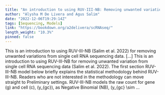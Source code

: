 ```yaml
---
title: "An introduction to using RUV-III-NB: Removing unwanted variation in single cell data"
author: "Alysha M De Livera and Agus Salim"
date: "2022-12-06T19:29:14Z"
tags: [Sequencing, Models]
link: "https://bookdown.org/a2delivera/scRNAseq/"
length_weight: "10.3%"
pinned: false
---
```


This is an introduction to using RUV-III-NB (Salim et al. 2022) for removing unwanted variations from single cell RNA sequencing data. [...] This is an introduction to using RUV-III-NB for removing unwanted variation from single cell RNA sequencing data (Salim et al. 2022). The first section RUV-III-NB model below briefly explains the statistical methodology behind RUV-III-NB. Readers who are not interested in the methodology can move straight to Preliminary settings. RUV-III-NB models the raw count for gene \(g\) and cell \(c\), \(y_{gc}\), as Negative Binomial (NB), \(y_{gc} \sim ...
